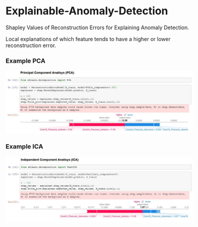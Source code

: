 # Explainable-Anomaly-Detection
Shapley Values of Reconstruction Errors for Explaining Anomaly Detection.

Local explanations of which feature tends to have a higher or lower reconstruction error.

### Example PCA
![alt text](img/pca_example.JPG)


### Example ICA
![alt text](img/ica_example.JPG)
